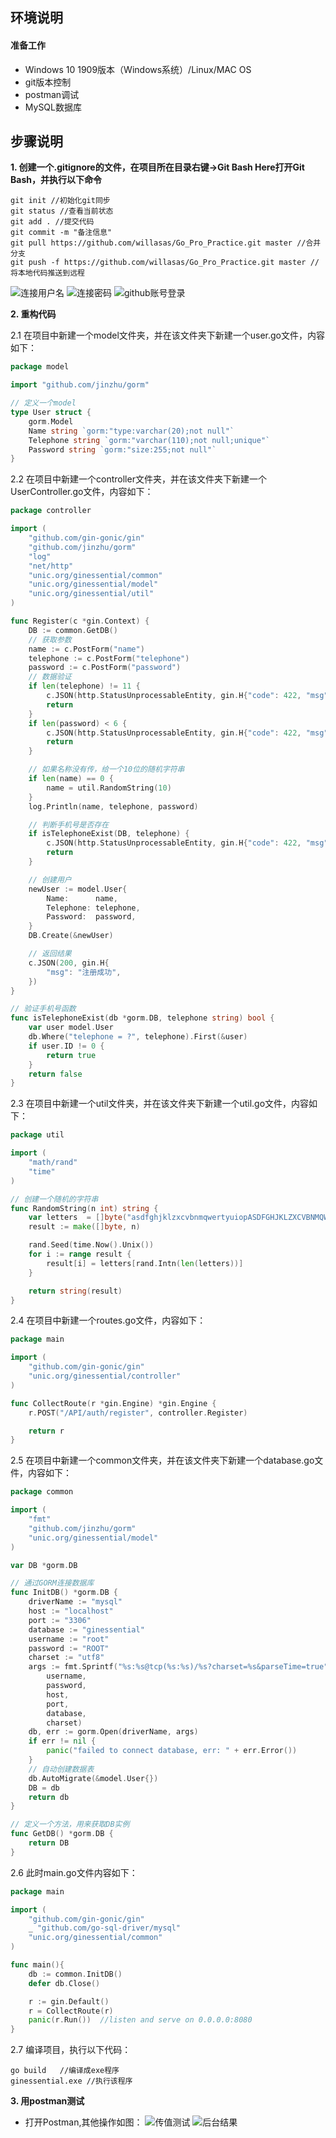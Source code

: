 ## **环境说明**
#### 准备工作
* Windows 10 1909版本（Windows系统）/Linux/MAC OS
* git版本控制
* postman调试
* MySQL数据库

## **步骤说明**
**1. 创建一个.gitignore的文件，在项目所在目录右键->Git Bash Here打开Git Bash，并执行以下命令**
``` @Git Bash
git init //初始化git同步
git status //查看当前状态
git add . //提交代码
git commit -m "备注信息"
git pull https://github.com/willasas/Go_Pro_Practice.git master //合并分支
git push -f https://github.com/willasas/Go_Pro_Practice.git master //将本地代码推送到远程
```
![连接用户名](../../img/go_img/git1.png)
![连接密码](../../img/go_img/git2.png)
![github账号登录](../../img/go_img/git3.png)

**2. 重构代码**

2.1 在项目中新建一个model文件夹，并在该文件夹下新建一个user.go文件，内容如下：
``` @user.go
package model

import "github.com/jinzhu/gorm"

// 定义一个model
type User struct {
	gorm.Model
	Name string `gorm:"type:varchar(20);not null"`
	Telephone string `gorm:"varchar(110);not null;unique"`
	Password string `gorm:"size:255;not null"`
}
```

2.2 在项目中新建一个controller文件夹，并在该文件夹下新建一个UserController.go文件，内容如下：
``` @UserController.go
package controller

import (
	"github.com/gin-gonic/gin"
	"github.com/jinzhu/gorm"
	"log"
	"net/http"
	"unic.org/ginessential/common"
	"unic.org/ginessential/model"
	"unic.org/ginessential/util"
)

func Register(c *gin.Context) {
	DB := common.GetDB()
	// 获取参数
	name := c.PostForm("name")
	telephone := c.PostForm("telephone")
	password := c.PostForm("password")
	// 数据验证
	if len(telephone) != 11 {
		c.JSON(http.StatusUnprocessableEntity, gin.H{"code": 422, "msg": "手机号必须为11位"})
		return
	}
	if len(password) < 6 {
		c.JSON(http.StatusUnprocessableEntity, gin.H{"code": 422, "msg": "密码不能少于6位"})
		return
	}

	// 如果名称没有传，给一个10位的随机字符串
	if len(name) == 0 {
		name = util.RandomString(10)
	}
	log.Println(name, telephone, password)

	// 判断手机号是否存在
	if isTelephoneExist(DB, telephone) {
		c.JSON(http.StatusUnprocessableEntity, gin.H{"code": 422, "msg": "用户已存在"})
		return
	}

	// 创建用户
	newUser := model.User{
		Name:      name,
		Telephone: telephone,
		Password:  password,
	}
	DB.Create(&newUser)

	// 返回结果
	c.JSON(200, gin.H{
		"msg": "注册成功",
	})
}

// 验证手机号函数
func isTelephoneExist(db *gorm.DB, telephone string) bool {
	var user model.User
	db.Where("telephone = ?", telephone).First(&user)
	if user.ID != 0 {
		return true
	}
	return false
}
```

2.3 在项目中新建一个util文件夹，并在该文件夹下新建一个util.go文件，内容如下：
``` @util.go
package util

import (
	"math/rand"
	"time"
)

// 创建一个随机的字符串
func RandomString(n int) string {
	var letters  = []byte("asdfghjklzxcvbnmqwertyuiopASDFGHJKLZXCVBNMQWERTYUIOP")
	result := make([]byte, n)

	rand.Seed(time.Now().Unix())
	for i := range result {
		result[i] = letters[rand.Intn(len(letters))]
	}

	return string(result)
}
```

2.4 在项目中新建一个routes.go文件，内容如下：
``` @routes.go
package main

import (
	"github.com/gin-gonic/gin"
	"unic.org/ginessential/controller"
)

func CollectRoute(r *gin.Engine) *gin.Engine {
	r.POST("/API/auth/register", controller.Register)

	return r
}
```

2.5 在项目中新建一个common文件夹，并在该文件夹下新建一个database.go文件，内容如下：
``` @database.go
package common

import (
	"fmt"
	"github.com/jinzhu/gorm"
	"unic.org/ginessential/model"
)

var DB *gorm.DB

// 通过GORM连接数据库
func InitDB() *gorm.DB {
	driverName := "mysql"
	host := "localhost"
	port := "3306"
	database := "ginessential"
	username := "root"
	password := "ROOT"
	charset := "utf8"
	args := fmt.Sprintf("%s:%s@tcp(%s:%s)/%s?charset=%s&parseTime=true",
		username,
		password,
		host,
		port,
		database,
		charset)
	db, err := gorm.Open(driverName, args)
	if err != nil {
		panic("failed to connect database, err: " + err.Error())
	}
	// 自动创建数据表
	db.AutoMigrate(&model.User{})
	DB = db
	return db
}

// 定义一个方法，用来获取DB实例
func GetDB() *gorm.DB {
	return DB
}
```

2.6 此时main.go文件内容如下：
``` @main.go
package main

import (
	"github.com/gin-gonic/gin"
	_ "github.com/go-sql-driver/mysql"
	"unic.org/ginessential/common"
)

func main(){
	db := common.InitDB()
	defer db.Close()

	r := gin.Default()
	r = CollectRoute(r)
	panic(r.Run())	//listen and serve on 0.0.0.0:8080
}
```

2.7 编译项目，执行以下代码：
```
go build   //编译成exe程序
ginessential.exe //执行该程序
```

**3. 用postman测试**
* 打开Postman,其他操作如图：
![传值测试](../../img/go_img/test9.png)
![后台结果](../../img/go_img/test10.png)
